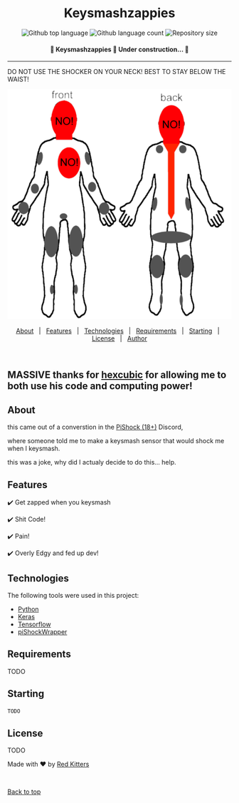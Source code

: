 <div align="center" id="top"> 

</div>
  <!-- <a href="https://keysmashzappies.netlify.app">Demo</a> -->
</div>

<h1 align="center">Keysmashzappies</h1>

<p align="center">
  <img alt="Github top language" src="https://img.shields.io/github/languages/top/LakesideMiners/keysmashzappies?color=56BEB8&style=for-the-badge">

  <img alt="Github language count" src="https://img.shields.io/github/languages/count/LakesideMiners/keysmashzappies?color=56BEB8&style=for-the-badge">

  <img alt="Repository size" src="https://img.shields.io/github/repo-size/LakesideMiners/keysmashzappies?color=56BEB8&style=for-the-badge">

</p>

<!-- Status -->

<h4 align="center"> 
	🚧  Keysmashzappies 🚀 Under construction...  🚧
</h4> 

<hr>
DO NOT USE THE SHOCKER ON YOUR NECK! BEST TO STAY BELOW THE WAIST!

![This is an image](/misc/readmeassets/images/NONOZONE.png)
<p align="center">
  <a href="#dart-about">About</a> &#xa0; | &#xa0; 
  <a href="#sparkles-features">Features</a> &#xa0; | &#xa0;
  <a href="#rocket-technologies">Technologies</a> &#xa0; | &#xa0;
  <a href="#white_check_mark-requirements">Requirements</a> &#xa0; | &#xa0;
  <a href="#checkered_flag-starting">Starting</a> &#xa0; | &#xa0;
  <a href="#memo-license">License</a> &#xa0; | &#xa0;
  <a href="https://github.com/LakesideMiners" target="_blank">Author</a>
</p>

<br>

## MASSIVE thanks for [hexcubic](https://mobile.twitter.com/hexcubic) for allowing me to both use his code and computing power! ##

## About ##

this came out of a converstion in the [PiShock (18+)](https://pishock.com) Discord, 

where someone told me to make a keysmash sensor that would shock me when I keysmash.

this was a joke, why did I actualy decide to do this... 
help.
## Features ##

:heavy_check_mark: Get zapped when you keysmash

:heavy_check_mark: Shit Code!

:heavy_check_mark: Pain!

:heavy_check_mark: Overly Edgy and fed up dev!

## Technologies ##

The following tools were used in this project:

- [Python](https://python.org/)
- [Keras](https://keras.io/)
- [Tensorflow](https://www.tensorflow.org/)
- [piShockWrapper](https://github.com/Faust-d/piShockWrapper)


## Requirements ##

TODO

## Starting ##

```bash
TODO
```

## License ##

TODO

Made with :heart: by <a href="https://github.com/LakesideMiners" target="_blank">Red Kitters</a>

&#xa0;

<a href="#top">Back to top</a>
